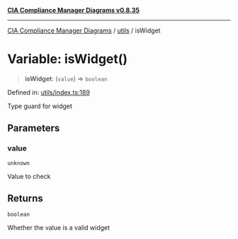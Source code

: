[**CIA Compliance Manager Diagrams v0.8.35**](../../README.md)

***

[CIA Compliance Manager Diagrams](../../modules.md) / [utils](../README.md) / isWidget

# Variable: isWidget()

> **isWidget**: (`value`) => `boolean`

Defined in: [utils/index.ts:189](https://github.com/Hack23/cia-compliance-manager/blob/b297770fc62abf558e2711cd029bbbe74e6c5cfb/src/utils/index.ts#L189)

Type guard for widget

## Parameters

### value

`unknown`

Value to check

## Returns

`boolean`

Whether the value is a valid widget
